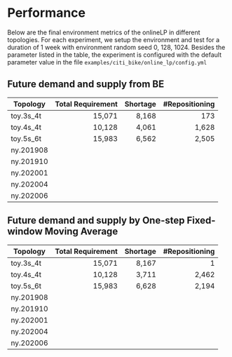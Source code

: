 # Performance

Below are the final environment metrics of the onlineLP in different topologies.
For each experiment, we setup the environment and test for a duration of 1 week
with environment random seed 0, 128, 1024.  Besides the parameter listed in the
table, the experiment is configured with the default parameter value in the file
`examples/citi_bike/online_lp/config.yml`

## Future demand and supply from BE

Topology  | Total Requirement | Shortage | #Repositioning
----------|------------------:|---------:|--------------:
toy.3s_4t | 15,071            | 8,168    | 173
toy.4s_4t | 10,128            | 4,061    | 1,628
toy.5s_6t | 15,983            | 6,562    | 2,505
ny.201908 |
ny.201910 |
ny.202001 |
ny.202004 |
ny.202006 |

## Future demand and supply by One-step Fixed-window Moving Average

Topology  | Total Requirement | Shortage | #Repositioning
----------|------------------:|---------:|--------------:
toy.3s_4t | 15,071            | 8,167    | 1
toy.4s_4t | 10,128            | 3,711    | 2,462
toy.5s_6t | 15,983            | 6,628    | 2,194
ny.201908 |
ny.201910 |
ny.202001 |
ny.202004 |
ny.202006 |
